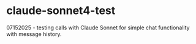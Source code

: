 # claude-sonnet4-test

07152025 - testing calls with Claude Sonnet for simple chat functionality with message history.